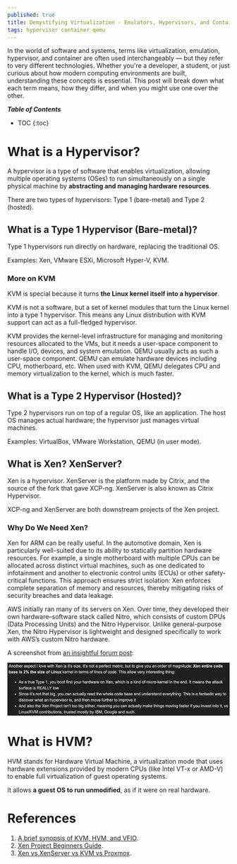 ```yaml
---
published: true 
title: Demystifying Virtualization - Emulators, Hypervisors, and Containers Explained
tags: hypervisor container qemu
---
```


In the world of software and systems, terms like virtualization, emulation, hypervisor, and container are often used interchangeably — but they refer to very different technologies. Whether you're a developer, a student, or just curious about how modern computing environments are built, understanding these concepts is essential. This post will break down what each term means, how they differ, and when you might use one over the other.

***Table of Contents***
* TOC
{:toc}

# What is a Hypervisor?
A hypervisor is a type of software that enables virtualization, allowing multiple operating systems (OSes) to run simultaneously on a single physical machine by **abstracting and managing hardware resources**.

There are two types of hypervisors: Type 1 (bare-metal) and Type 2 (hosted).

## What is a Type 1 Hypervisor (Bare-metal)?
Type 1 hypervisors run directly on hardware, replacing the traditional OS.

Examples: Xen, VMware ESXi, Microsoft Hyper-V, KVM. 

### More on KVM
KVM is special because it turns **the Linux kernel itself into a hypervisor**. 

KVM is not a software, but a set of kernel modules that turn the Linux kernel into a type 1 hypervisor. This means any Linux distribution with KVM support can act as a full-fledged hypervisor.

KVM provides the kernel-level infrastructure for managing and monitoring resources allocated to the VMs, but it needs a user-space component to handle I/O, devices, and system emulation. QEMU usually acts as such a user-space component. QEMU can emulate hardware devices including CPU, motherboard, etc. When used with KVM, QEMU delegates CPU and memory virtualization to the kernel, which is much faster.

## What is a Type 2 Hypervisor (Hosted)?
Type 2 hypervisors run on top of a regular OS, like an application. The host OS manages actual hardware; the hypervisor just manages virtual machines.

Examples: VirtualBox, VMware Workstation, QEMU (in user mode).

## What is Xen? XenServer?
Xen is a hypervisor. XenServer is the platform made by Citrix, and the source of the fork that gave XCP-ng. XenServer is also known as Citrix Hypervisor.

XCP-ng and XenServer are both downstream projects of the Xen project.

### Why Do We Need Xen?
Xen for ARM can be really useful. In the automotive domain, Xen is particularly well-suited due to its ability to statically partition hardware resources. For example, a single motherboard with multiple CPUs can be allocated across distinct virtual machines, such as one dedicated to infotainment and another to electronic control units (ECUs) or other safety-critical functions. This approach ensures strict isolation: Xen enforces complete separation of memory and resources, thereby mitigating risks of security breaches and data leakage.

AWS initially ran many of its servers on Xen. Over time, they developed their own hardware–software stack called Nitro, which consists of custom DPUs (Data Processing Units) and the Nitro Hypervisor. Unlike general-purpose Xen, the Nitro Hypervisor is lightweight and designed specifically to work with AWS’s custom Nitro hardware.

A screenshot from [an insightful forum post](https://forums.lawrencesystems.com/t/xen-vs-xenserver-vs-kvm-vs-proxmox/14256):

![post](/images/posts/virtual-hyper-container/post.png)

# What is HVM?
HVM stands for Hardware Virtual Machine, a virtualization mode that uses hardware extensions provided by modern CPUs (like Intel VT-x or AMD-V) to enable full virtualization of guest operating systems.

It allows **a guest OS to run unmodified**, as if it were on real hardware.

# References
1. [A brief synopsis of KVM, HVM, and VFIO](https://forums.unraid.net/topic/37013-a-brief-synopsis-of-kvm-hvm-and-vfio/).
2. [Xen Project Beginners Guide](https://wiki.xenproject.org/wiki/Xen_Project_Beginners_Guide).
3. [Xen vs XenServer vs KVM vs Proxmox](https://forums.lawrencesystems.com/t/xen-vs-xenserver-vs-kvm-vs-proxmox/14256).